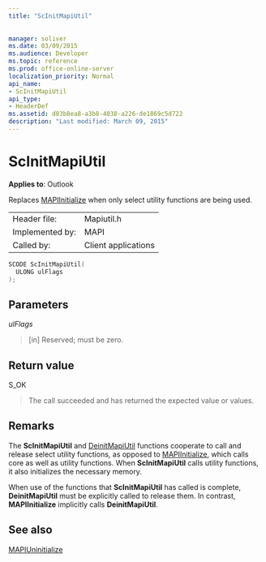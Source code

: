 ```yaml
---
title: "ScInitMapiUtil"
 
 
manager: soliver
ms.date: 03/09/2015
ms.audience: Developer
ms.topic: reference
ms.prod: office-online-server
localization_priority: Normal
api_name:
- ScInitMapiUtil
api_type:
- HeaderDef
ms.assetid: d83b8ea8-a3b8-4038-a226-de1869c5d722
description: "Last modified: March 09, 2015"
---
```


# ScInitMapiUtil

  
  
**Applies to**: Outlook 
  
Replaces [MAPIInitialize](mapiinitialize.md) when only select utility functions are being used. 
  
|||
|:-----|:-----|
|Header file:  <br/> |Mapiutil.h  <br/> |
|Implemented by:  <br/> |MAPI  <br/> |
|Called by:  <br/> |Client applications  <br/> |
   
```cpp
SCODE ScInitMapiUtil(
  ULONG ulFlags
);
```

## Parameters

 _ulFlags_
  
> [in] Reserved; must be zero.
    
## Return value

S_OK 
  
> The call succeeded and has returned the expected value or values.
    
## Remarks

The **ScInitMapiUtil** and [DeinitMapiUtil](deinitmapiutil.md) functions cooperate to call and release select utility functions, as opposed to [MAPIInitialize](mapiinitialize.md), which calls core as well as utility functions. When **ScInitMapiUtil** calls utility functions, it also initializes the necessary memory. 
  
When use of the functions that **ScInitMapiUtil** has called is complete, **DeinitMapiUtil** must be explicitly called to release them. In contrast, **MAPIInitialize** implicitly calls **DeinitMapiUtil**. 
  
## See also



[MAPIUninitialize](mapiuninitialize.md)

